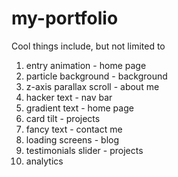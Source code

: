 # my-portfolio

Cool things include, but not limited to
1. entry animation - home page
2. particle background - background
3. z-axis parallax scroll - about me
4. hacker text - nav bar
5. gradient text - home page
6. card tilt - projects
7. fancy text - contact me
8. loading screens - blog
9. testimonials slider - projects
10. analytics
